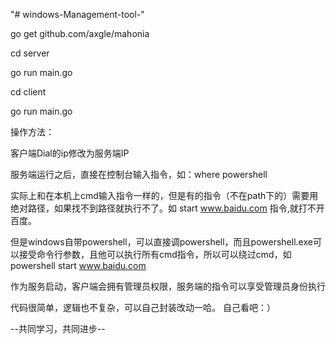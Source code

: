 "# windows-Management-tool-" 


go get github.com/axgle/mahonia


cd server


go run main.go


cd client


go run main.go



操作方法：

客户端Dial的ip修改为服务端IP


服务端运行之后，直接在控制台输入指令，如：where powershell


实际上和在本机上cmd输入指令一样的，但是有的指令（不在path下的）需要用绝对路径，如果找不到路径就执行不了。如 start www.baidu.com 指令,就打不开百度。


但是windows自带powershell，可以直接调powershell，而且powershell.exe可以接受命令行参数，且他可以执行所有cmd指令，所以可以绕过cmd，如 powershell start www.baidu.com


作为服务启动，客户端会拥有管理员权限，服务端的指令可以享受管理员身份执行


代码很简单，逻辑也不复杂，可以自己封装改动一哈。
自己看吧：）

--共同学习，共同进步--
